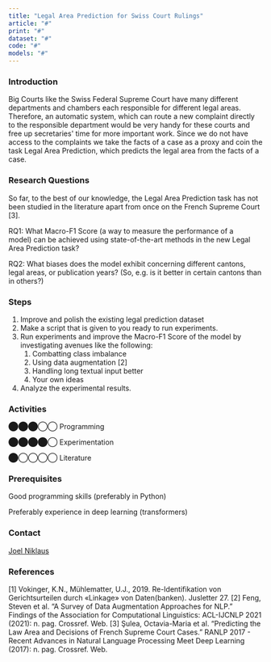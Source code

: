 ```yaml
---
title: "Legal Area Prediction for Swiss Court Rulings"
article: "#"
print: "#"
dataset: "#"
code: "#"
models: "#"
---
```


### Introduction

Big Courts like the Swiss Federal Supreme Court have many different departments and chambers each responsible for different legal areas. Therefore, an automatic system, which can route a new complaint directly to the responsible department would be very handy for these courts and free up secretaries' time for more important work. Since we do not have access to the complaints we take the facts of a case as a proxy and coin the task Legal Area Prediction, which predicts the legal area from the facts of a case.

### Research Questions

So far, to the best of our knowledge, the Legal Area Prediction task has not been studied in the literature apart from once on the French Supreme Court \[3\].

RQ1: What Macro-F1 Score (a way to measure the performance of a model) can be achieved using state-of-the-art methods in the new Legal Area Prediction task?

RQ2: What biases does the model exhibit concerning different cantons, legal areas, or publication years? (So, e.g. is it better in certain cantons than in others?)

### Steps

1.  Improve and polish the existing legal prediction dataset
2.  Make a script that is given to you ready to run experiments.
3.  Run experiments and improve the Macro-F1 Score of the model by investigating avenues like the following:
    1.  Combatting class imbalance
    2.  Using data augmentation \[2\]
    3.  Handling long textual input better
    4.  Your own ideas
4.  Analyze the experimental results.

### Activities

⬤⬤⬤◯◯ Programming

⬤⬤⬤⬤◯ Experimentation

⬤◯◯◯◯ Literature

### Prerequisites

Good programming skills (preferably in Python)

Preferably experience in deep learning (transformers)

### Contact

[Joel Niklaus](https://www.digitale-nachhaltigkeit.unibe.ch/about_us/persons/niklaus_joel/index_eng.html)

### References

\[1\] Vokinger, K.N., Mühlematter, U.J., 2019. Re-Identifikation von Gerichtsurteilen durch «Linkage» von Daten(banken). Jusletter 27.
\[2\] Feng, Steven et al. “A Survey of Data Augmentation Approaches for NLP.” Findings of the Association for Computational Linguistics: ACL-IJCNLP 2021 (2021): n. pag. Crossref. Web.
\[3\] Şulea, Octavia-Maria et al. “Predicting the Law Area and Decisions of French Supreme Court Cases.” RANLP 2017 - Recent Advances in Natural Language Processing Meet Deep Learning (2017): n. pag. Crossref. Web.